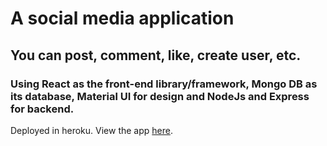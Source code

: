 # A social media application

## You can post, comment, like, create user, etc.

### Using **React** as the front-end library/framework, **Mongo DB** as its database, **Material UI** for design and **NodeJs** and **Express** for backend.

Deployed in heroku. View the app [here](https://mern-redux-socialmediaapp.herokuapp.com//).
